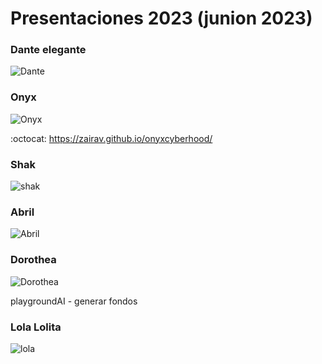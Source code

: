 # Presentaciones 2023 (junion 2023)


### Dante elegante 



![Dante](https://github.com/mgea/storytelling/blob/master/2023/dante.jpg)

### Onyx 

![Onyx](https://github.com/mgea/storytelling/blob/master/2023/onyx.jpg)

:octocat: https://zairav.github.io/onyxcyberhood/



### Shak 

![shak](https://github.com/mgea/storytelling/blob/master/2023/shak.jpg)


### Abril 

![Abril](https://github.com/mgea/storytelling/blob/master/2023/abril.jpg)



### Dorothea 

![Dorothea](https://github.com/mgea/storytelling/blob/master/2023/dorohtea.jpg)

playgroundAI - generar fondos 


### Lola Lolita 

![lola](https://github.com/mgea/storytelling/blob/master/2023/lola.jpg)





